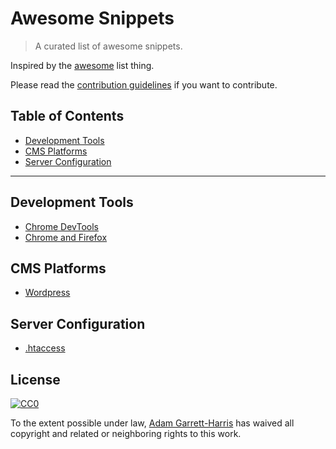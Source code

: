 # Awesome Snippets

> A curated list of awesome snippets.

Inspired by the [awesome](https://github.com/sindresorhus/awesome) list thing.

Please read the [contribution guidelines](contributing.md) if you want to contribute.

## Table of Contents

- [Development Tools](#development-tools)
- [CMS Platforms](#cms-platforms)
- [Server Configuration](#server-configuration)

---

## Development Tools

- [Chrome DevTools](https://github.com/bahmutov/code-snippets)
- [Chrome and Firefox](https://github.com/bgrins/devtools-snippets)

## CMS Platforms

- [Wordpress](https://github.com/theandersonn/wp-snippets)

## Server Configuration

- [.htaccess](https://github.com/phanan/htaccess)

## License

[![CC0](https://i.creativecommons.org/p/zero/1.0/88x31.png)](https://creativecommons.org/publicdomain/zero/1.0/)

To the extent possible under law, [Adam Garrett-Harris](https://twitter.com/agarrharr) has waived all copyright and related or neighboring rights to this work.
